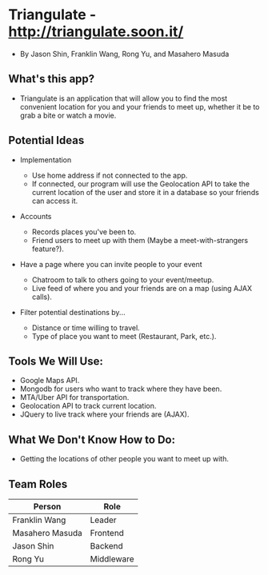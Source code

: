 # Triangulate - http://triangulate.soon.it/
* By Jason Shin, Franklin Wang, Rong Yu, and Masahero Masuda

## What's this app?
* Triangulate is an application that will allow you to find the most
  convenient location for you and your friends to meet up, whether
  it be to grab a bite or watch a movie.

## Potential Ideas
* Implementation
  * Use home address if not connected to the app.
  * If connected, our program will use the Geolocation API to take the current
    location of the user and store it in a database so your friends can access it.

* Accounts
  * Records places you've been to.
  * Friend users to meet up with them (Maybe a meet-with-strangers feature?).
  
* Have a page where you can invite people to your event
  * Chatroom to talk to others going to your event/meetup.
  * Live feed of where you and your friends are on a map (using AJAX calls).

* Filter potential destinations by...
  * Distance or time willing to travel.
  * Type of place you want to meet (Restaurant, Park, etc.).

## Tools We Will Use:
* Google Maps API.
* Mongodb for users who want to track where they have been.
* MTA/Uber API for transportation.
* Geolocation API to track current location.
* JQuery to live track where your friends are (AJAX).

## What We Don't Know How to Do:
* Getting the locations of other people you want to meet up with.

## Team Roles
|Person            |Role           |
|------------------|---------------|
| Franklin Wang    |Leader	   |
| Masahero Masuda  |Frontend       |
| Jason Shin       |Backend        |
| Rong Yu	   |Middleware     |
